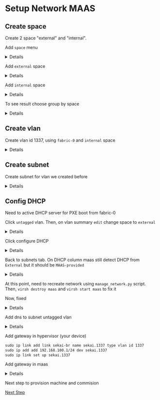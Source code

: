 # Setup Network MAAS

## Create space

Create 2 space "external" and "internal".


Add `space` menu
<details>

![](../../img/maas5.png)
</details>


Add `external` space
<details>

![](../../img/maas6.png)
</details>


Add `internal` space
<details>

![](../../img/maas7.png)
</details>

To see result choose group by space

<details>

![](../../img/maas8.png)
</details>

## Create vlan

Create vlan id 1337, using `fabric-0` and `internal` space

<details>

![](../../img/maas9.png)
</details>

## Create subnet

Create subnet for vlan we created before

<details>

![](../../img/maas10.png)
</details>

## Config DHCP

Need to active DHCP server for PXE boot from fabric-0

Click `untagged` vlan. Then, on vlan summary `edit` change space to `external`

<details>

![](../../img/maas11.png)
</details>

Click configure DHCP

<details>

![](../../img/maas12.png)
</details>

Back to subnets tab. On DHCP column maas still detect DHCP from `External` but it should be `MAAS-provided`

<details>

![](../../img/maas13.png)
</details>

At this point, need to recreate network using `manage_network.py` script. Then, `virsh destroy maas` and `virsh start maas` to fix it

Now, fixed

<details>

![](../../img/maas14.png)
</details>


Add dns to subnet untagged vlan

<details>

![](../../img/maas15.png)
</details>


Add gateway in hypervisor (your device)

```
sudo ip link add link sekai-br name sekai.1337 type vlan id 1337
sudo ip add add 192.168.100.1/24 dev sekai.1337
sudo ip link set up sekai.1337
```

Add gateway in maas

<details>

![](../../img/maas15-2.png)
</details>

Next step to provision machine and commision

[Next Step](../machines/)